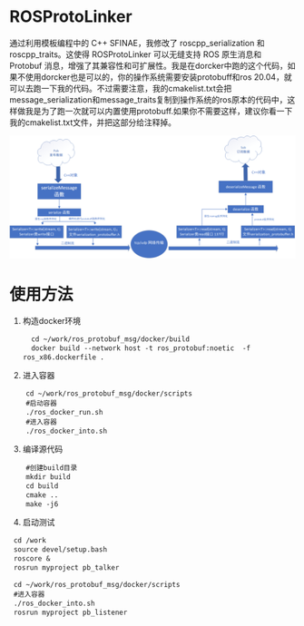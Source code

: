 # ROSProtoLinker
通过利用模板编程中的 C++ SFINAE，我修改了 roscpp_serialization 和 roscpp_traits。这使得 ROSProtoLinker 可以无缝支持 ROS 原生消息和 Protobuf 消息，增强了其兼容性和可扩展性。我是在dorcker中跑的这个代码，如果不使用dorcker也是可以的，你的操作系统需要安装protobuff和ros 20.04，就可以去跑一下我的代码。不过需要注意，我的cmakelist.txt会把message_serialization和message_traits复制到操作系统的ros原本的代码中，这样做我是为了跑一次就可以内置使用protobuff.如果你不需要这样，建议你看一下我的cmakelist.txt文件，并把这部分给注释掉。

![这个是如何在ros接入proto的一个过程](https://github.com/xiaohuarun/ROSProtoLinker/blob/main/image/ROSProtoLinker.png)

# 使用方法
 1. 构造docker环境
    ``` shell
      cd ~/work/ros_protobuf_msg/docker/build
      docker build --network host -t ros_protobuf:noetic  -f ros_x86.dockerfile .
    ```
 2. 进入容器
  ``` shell
      cd ~/work/ros_protobuf_msg/docker/scripts
      #启动容器
      ./ros_docker_run.sh
      #进入容器
      ./ros_docker_into.sh
  ```
  3. 编译源代码
  ``` shell
      #创建build目录
      mkdir build
      cd build
      cmake ..
      make -j6
  ```
  4. 启动测试
   ``` shell
    cd /work
    source devel/setup.bash
    roscore &
    rosrun myproject pb_talker
   ```
   ``` shell
    cd ~/work/ros_protobuf_msg/docker/scripts
    #进入容器
    ./ros_docker_into.sh
    rosrun myproject pb_listener
   ```  
